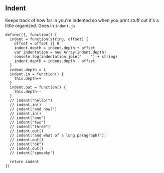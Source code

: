 Indent
------

Keeps track of how far in you're indented so when you print stuff out it's a little organized. Goes in `indent.js`

    define([], function() {
      indent = function(string, offset) {
        offset = offset || 0
        indent.depth = indent.depth + offset
        var indentation = new Array(indent.depth)
        console.log(indentation.join("    ") + string)
        indent.depth = indent.depth - offset
      }
      indent.depth = 1
      indent.in = function() {
        this.depth++
      }
      indent.out = function() {
        this.depth--
      }
      // indent("hello!")
      // indent.in()
      // indent("and now?")
      // indent.in()
      // indent("one")
      // indent("two")
      // indent("three")
      // indent.out()
      // indent("and what of a long paragraph?");
      // indent.out()
      // indent("ok")
      // indent.out()
      // indent("spoooky")

      return indent
    })
